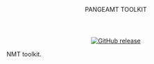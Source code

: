 <header>
    PANGEAMT TOOLKIT
</header>

<p align="center">
    <a href="https://pypi.org/project/pangeamt-toolkit/">
        <img alt="GitHub release" src="https://img.shields.io/pypi/v/pangeamt-toolkit">
    </a>
</p>

NMT toolkit.
